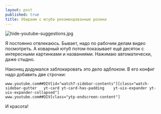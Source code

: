 ```yaml
---
layout: post
published: true
title: Убираем с ютуба рекомендованные ролики
---
```

![hide-youtube-suggestions.jpg]({{site.baseurl}}/media/hide-youtube-suggestions.jpg)

Я постоянно отвлекаюсь. Бывает, надо по рабочим делам видео посмотреть. А коварный ютуб потом показывает ещё десяток с интересными картинками и названиями. Нажимаю автоматически, даже стыдно.

Наконец додумался заблокировать это дело адблоком. В его конфиг надо добавить две строчки:

```
www.youtube.com##DIV[id="watch7-sidebar-contents"][class="watch-sidebar-gutter   yt-card yt-card-has-padding    yt-uix-expander yt-uix-expander-collapsed"]
www.youtube.com##DIV[class="ytp-endscreen-content"]
```

И красота!
